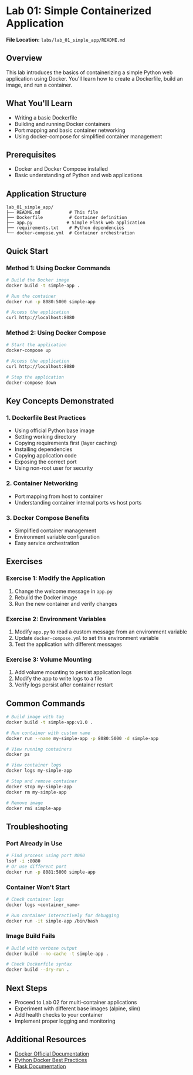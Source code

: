 # Lab 01: Simple Containerized Application

**File Location:** `labs/lab_01_simple_app/README.md`

## Overview

This lab introduces the basics of containerizing a simple Python web application using Docker. You'll learn how to create a Dockerfile, build an image, and run a container.

## What You'll Learn

- Writing a basic Dockerfile
- Building and running Docker containers
- Port mapping and basic container networking
- Using docker-compose for simplified container management

## Prerequisites

- Docker and Docker Compose installed
- Basic understanding of Python and web applications

## Application Structure

```
lab_01_simple_app/
├── README.md           # This file
├── Dockerfile          # Container definition
├── app.py             # Simple Flask web application
├── requirements.txt    # Python dependencies
└── docker-compose.yml  # Container orchestration
```

## Quick Start

### Method 1: Using Docker Commands

```bash
# Build the Docker image
docker build -t simple-app .

# Run the container
docker run -p 8080:5000 simple-app

# Access the application
curl http://localhost:8080
```

### Method 2: Using Docker Compose

```bash
# Start the application
docker-compose up

# Access the application
curl http://localhost:8080

# Stop the application
docker-compose down
```

## Key Concepts Demonstrated

### 1. Dockerfile Best Practices

- Using official Python base image
- Setting working directory
- Copying requirements first (layer caching)
- Installing dependencies
- Copying application code
- Exposing the correct port
- Using non-root user for security

### 2. Container Networking

- Port mapping from host to container
- Understanding container internal ports vs host ports

### 3. Docker Compose Benefits

- Simplified container management
- Environment variable configuration
- Easy service orchestration

## Exercises

### Exercise 1: Modify the Application

1. Change the welcome message in `app.py`
2. Rebuild the Docker image
3. Run the new container and verify changes

### Exercise 2: Environment Variables

1. Modify `app.py` to read a custom message from an environment variable
2. Update `docker-compose.yml` to set this environment variable
3. Test the application with different messages

### Exercise 3: Volume Mounting

1. Add volume mounting to persist application logs
2. Modify the app to write logs to a file
3. Verify logs persist after container restart

## Common Commands

```bash
# Build image with tag
docker build -t simple-app:v1.0 .

# Run container with custom name
docker run --name my-simple-app -p 8080:5000 -d simple-app

# View running containers
docker ps

# View container logs
docker logs my-simple-app

# Stop and remove container
docker stop my-simple-app
docker rm my-simple-app

# Remove image
docker rmi simple-app
```

## Troubleshooting

### Port Already in Use

```bash
# Find process using port 8080
lsof -i :8080
# Or use different port
docker run -p 8081:5000 simple-app
```

### Container Won't Start

```bash
# Check container logs
docker logs <container_name>

# Run container interactively for debugging
docker run -it simple-app /bin/bash
```

### Image Build Fails

```bash
# Build with verbose output
docker build --no-cache -t simple-app .

# Check Dockerfile syntax
docker build --dry-run .
```

## Next Steps

- Proceed to Lab 02 for multi-container applications
- Experiment with different base images (alpine, slim)
- Add health checks to your container
- Implement proper logging and monitoring

## Additional Resources

- [Docker Official Documentation](https://docs.docker.com/)
- [Python Docker Best Practices](https://docs.docker.com/language/python/)
- [Flask Documentation](https://flask.palletsprojects.com/)
